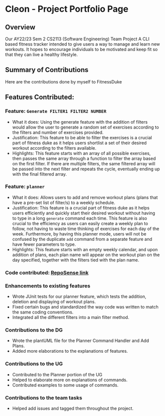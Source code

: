 # Cleon - Project Portfolio Page

## Overview

Our AY22/23 Sem 2 CS2113 (Software Engineering) Team Project
A CLI based fitness tracker intended to give users a way to manage and learn new workouts. It hopes to encourage
individuals to be motivated and keep fit so that they can live a healthy lifestyle.

## Summary of Contributions

Here are the contributions done by myself to FitnessDuke

## Features Contributed:

### Feature: ```Generate FILTER1 FILTER2 NUMBER```
* What it does: Using the generate feature with the addition of filters would allow the user to generate a random
  set of exercises according to the filters and number of exercises provided.
* Justification: This feature to be able to filter the exercises is a crucial part of fitness duke as it helps
  users shortlist a set of their desired workout according to the filters available.
* Highlights: This feature starts with an array of all possible exercises, then passes the same array through a
  function to filter the array based on the first filter. If there are multiple filters, the same filtered array
  will be passed into the next filter and repeats the cycle, eventually ending up with the final filtered array.


### Feature: ```planner```
* What it does: Allows users to add and remove workout plans (plans that have a pre-set list of filter/s) to a
  weekly schedule.
* Justification: This feature is a crucial part of fitness duke as it helps users efficiently and quickly start
  their desired workout without having to type in a long `generate` command each time. This feature is also crucial
  to the efficiency as users can easily create a weekly plan to follow, not having to waste time thinking of
  exercises for each day of the week. Furthermore, by having this planner mode, users will not be confused by the 
  duplicate `add` command from a separate feature and have fewer parameters to type.
* Highlights: This feature starts with an empty weekly calendar, and upon addition of plans, each plan name will
  appear on the workout plan on the day specified, together with the filters tied with the plan name.

### Code contributed: [RepoSense link](https://nus-cs2113-ay2223s2.github.io/tp-dashboard/?search=khulon&breakdown=true&sort=groupTitle%20dsc&sortWithin=title&since=2023-02-17&timeframe=commit&mergegroup=&groupSelect=groupByRepos&checkedFileTypes=docs~functional-code~test-code~other)

### Enhancements to existing features
* Wrote JUnit tests for our planner feature, which tests the addition, deletion and displaying of workout plans.
* Fixed certain bugs and standardized the way code was written to match the same coding conventions.
* Integrated all the different filters into a main filter method.

### Contributions to the DG
* Wrote the plantUML file for the Planner Command Handler and Add Plans.
* Added more elaborations to the explanations of features.

### Contributions to the UG
* Contributed to the Planner portion of the UG
* Helped to elaborate more on explanations of commands.
* Contributed examples to some usage of commands.

### Contributions to the team tasks
* Helped add issues and tagged them throughout the project.